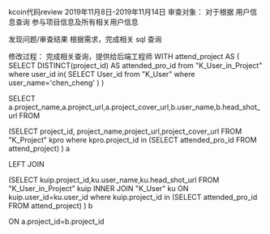 kcoin代码review
2019年11月8日-2019年11月14日
审查对象：
对于根据 用户信息查询 参与项目信息及所有相关用户信息


 发现问题/审查结果
根据需求，完成相关 sql 查询

修改过程： 完成相关查询，提供给后端工程师
WITH attend_project AS
(
SELECT DISTINCT(project_id) AS attended_pro_id from "K_User_in_Project"
where user_id in(
SELECT User_id  from "K_User"
where user_name='chen_cheng' 
)
)

SELECT a.project_name,a.project_url,a.project_cover_url,b.user_name,b.head_shot_url FROM

(SELECT project_id, project_name,project_url,project_cover_url FROM "K_Project" kpro
where kpro.project_id in 
(SELECT attended_pro_id FROM attend_project)
) a

LEFT JOIN 

(SELECT kuip.project_id,ku.user_name,ku.head_shot_url FROM "K_User_in_Project" kuip INNER JOIN "K_User" ku ON kuip.user_id=ku.user_id
where kuip.project_id in 
(SELECT attended_pro_id FROM attend_project)
) b

ON a.project_id=b.project_id

